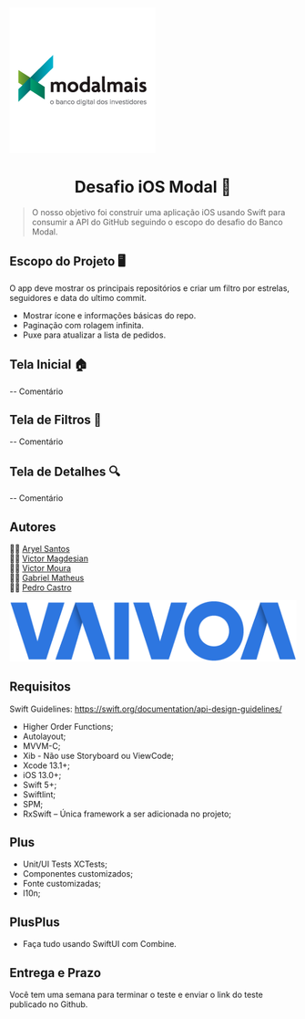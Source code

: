 ![logo Banco Modal Mais](logomodalmais.png)

<h1 align="center">Desafio iOS Modal 🍎</h1>

  > O nosso objetivo foi construir uma aplicação iOS usando Swift para consumir a API do GitHub seguindo o escopo do desafio do Banco Modal.

## Escopo do Projeto 🖥️
O app deve mostrar os principais repositórios e criar um filtro por estrelas, seguidores e data do ultimo commit.

-   Mostrar ícone e informações básicas do repo.
-   Paginação com rolagem infinita.
-   Puxe para atualizar a lista de pedidos.

## Tela Inicial 🏠
-- Comentário

## Tela de Filtros 🔖
-- Comentário

## Tela de Detalhes 🔍
-- Comentário

## Autores

👨‍🚀 [Aryel Santos](https://github.com/aryelsander)   
👨‍🚀 [Victor Magdesian](https://github.com/victormagdesian)   
👨‍🚀 [Victor Moura](https://github.com/vitutiv)   
👨‍🚀 [Gabriel Matheus](https://github.com/gabrielrom)   
👨‍🚀 [Pedro Castro](https://github.com/pedrogaldiano)

![Logo Vaivoa](logovaivoa.png)


## Requisitos

Swift Guidelines: https://swift.org/documentation/api-design-guidelines/

- Higher Order Functions;
- Autolayout;
- MVVM-C;
- Xib - Não use Storyboard ou ViewCode;
- Xcode 13.1+;
- iOS 13.0+;
- Swift 5+;
- Swiftlint;
- SPM;
- RxSwift – Única framework a ser adicionada no projeto;

## Plus

- Unit/UI Tests XCTests;
- Componentes customizados;
- Fonte customizadas;
- l10n;

## PlusPlus

- Faça tudo usando SwiftUI com Combine.

## Entrega e Prazo

Você tem uma semana para terminar o teste e enviar o link do teste publicado no Github.
